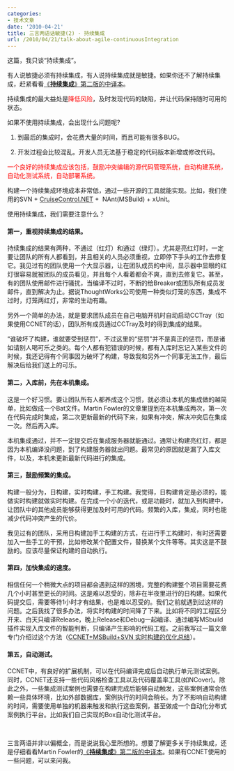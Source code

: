 ```yaml
---
categories:
- 技术文章
date: '2010-04-21'
title: 三言两语话敏捷(2) - 持续集成
url: /2010/04/21/talk-about-agile-continuousIntegration
---
```



这篇，我只谈&#8220;持续集成&#8221;。

有人说敏捷必须有持续集成，有人说持续集成就是敏捷。如果你还不了解持续集成，赶紧看看[《**持续集成**》第二版的中译本](http://article.yeeyan.org/view/2251/94882)。

持续集成的最大益处是<span style="color: red;">降低风险</span>，及时发现代码的缺陷，并让代码保持随时可用的状态。

如果不使用持续集成，会出现什么问题呢?

1. 到最后的集成时，会花费大量的时间，而且可能有很多BUG。

2. 开发过程会比较混乱。开发人员无法基于稳定的代码版本新增或修改代码。

<span style="color: red;">一个良好的持续集成应该包括，鼓励冲突编辑的源代码管理系统，自动构建系统，自动化测试系统，自动部署系统。</span>

构建一个持续集成环境成本非常低，通过一些开源的工具就能实现。比如，我们使用的SVN + [CruiseControl.NET](http://ccnet.thoughtworks.com/) +&nbsp; NAnt(MSBuild) + xUnit。

使用持续集成，我们需要注意什么？

#### 第一，重视持续集成的结果。

持续集成的结果有两种，不通过（红灯）和通过（绿灯）。尤其是亮红灯时，一定要让团队的所有人都看到，并且相关的人员必须重视，立即停下手头的工作去修复它。我见过有的团队使用一个大显示器，让在团队成员的中间，显示器中显眼的红灯很容易就被团队的成员看见，并且每个人看着都会不爽，直到去修复它。甚至，有的团队使用邮件进行骚扰，当编译不过时，不断的给Breaker或团队所有成员发邮件，直到解决为止。据说ThoughtWorks公司使用一种类似灯笼的东西，集成不过时，灯笼两红灯，非常的生动有趣。

另外一个简单的办法，就是要求团队成员在自己电脑开机时自动启动CCTray（如果使用CCNET的话），团队所有成员通过CCTray及时的得到集成的结果。

&#8220;谁破坏了构建，谁就要受到惩罚&#8221;，不过这里的&#8220;惩罚&#8221;并不是真正的惩罚，而是诸如请别人喝可乐之类的。每个人都有犯错误的时候，都有入库时忘记入某些文件的时候，我还记得有个同事因为破坏了构建，导致我和另外一个同事无法工作，最后解决后给我们送上的可乐。

#### 第二，入库前，先在本机集成。

这是一个好习惯。要让团队所有人都养成这个习惯，就必须让本机的集成做的越简单，比如做成一个Bat文件。Martin Fowler的文章里提到在本机集成两次，第一次在代码完成时集成，第二次更新最新的代码下来，如果有冲突，解决冲突后在集成一次。然后再入库。

本机集成通过，并不一定提交后在集成服务器就能通过。通常让构建亮红灯，都是因为本机编译没问题，到了构建服务器就出问题。最常见的原因就是漏了入库文件，以及，本机未更新最新代码进行的集成。

#### 第三，鼓励频繁的集成。

构建一般分为，日构建，实时构建，手工构建。我觉得，日构建肯定是必须的，能做实时构建就做实时构建。在完成一个小的迭代，或是功能时，就加入到构建中，让团队中的其他成员能够获得更加及时可用的代码。频繁的入库，集成，同时也能减少代码冲突产生的代价。

我见过有的团队，采用日构建加手工构建的方式，在进行手工构建时，有时还需要加入一些手工的干预，比如修改某个配置文件，替换某个文件等等。其实这是不鼓励的。应该尽量保证构建的自动执行。

#### 第四，加快集成的速度。

相信任何一个稍微大点的项目都会遇到这样的困境，完整的构建整个项目需要花费几个小时甚至更长的时间。这是难以忍受的，除非在半夜里进行的日构建。如果代码提交后，需要等待1小时才有结果，也是难以忍受的。我们之前就遇到过这样的问题。之后我找了很多办法，将实时构建的时间降了下来。比如将不同的工程区分开来、白天只编译Release，晚上Release和Debug一起编译、通过编写MSbuild插件实现入库文件的智能判断，只编译产生影响的代码工程。之前我写过一篇文章专门介绍过这个方法（[CCNET+MSBuild+SVN 实时构建的优化总结](http://www.cnblogs.com/coderzh/archive/2009/04/05/1429858.html)）。

#### 第五，自动测试。

CCNET中，有良好的扩展机制，可以在代码编译完成后自动执行单元测试案例。同时，CCNET还支持一些代码风格检查工具以及代码覆盖率工具(如NCover)。除此之外，一些集成测试案例也需要在构建完成后能够自动触发，这些案例通常会依赖一些具体环境，比如外部数据库，案例执行的时间会稍长。为了不影响自动构建的时间，需要使用单独的机器来触发和执行这些案例，甚至做成一个自动化分布式案例执行平台。比如我们自己实现的Box自动化测试平台。

&nbsp;

三言两语并非以偏概全，而是说说我心里所想的。想要了解更多关于持续集成，还是仔细看看Martin Fowler的[《**持续集成**》第二版的中译本](http://article.yeeyan.org/view/2251/94882)。如果有CCNET使用的一些问题，可以来问我。